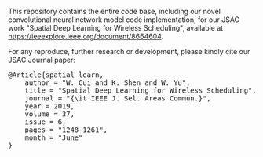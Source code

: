 This repository contains the entire code base, including our novel convolutional neural network model code implementation, for our JSAC work "Spatial Deep Learning for Wireless Scheduling", available at https://ieeexplore.ieee.org/document/8664604.

For any reproduce, further research or development, please kindly cite our JSAC Journal paper:
<pre>
@Article{spatial_learn, 
    author = "W. Cui and K. Shen and W. Yu", 
    title = "Spatial Deep Learning for Wireless Scheduling", 
    journal = "{\it IEEE J. Sel. Areas Commun.}", 
    year = 2019, 
    volume = 37, 
    issue = 6, 
    pages = "1248-1261", 
    month = "June" 
}
</pre>
